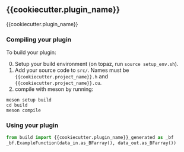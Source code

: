 ## {{cookiecutter.plugin_name}}

{{cookiecutter.plugin_name}}

### Compiling your plugin

To build your plugin:

0) Setup your build environment (on topaz, run `source setup_env.sh`).
1) Add your source code to `src/`. Names must be `{{cookiecutter.project_name}}.h` and `{{cookiecutter.project_name}}.cu`.
2) compile with meson by running:

```
meson setup build
cd build
meson compile
```

### Using your plugin

```python
from build import {{cookiecutter.plugin_name}}_generated as _bf
_bf.ExampleFunction(data_in.as_BFarray(), data_out.as_BFarray())
```